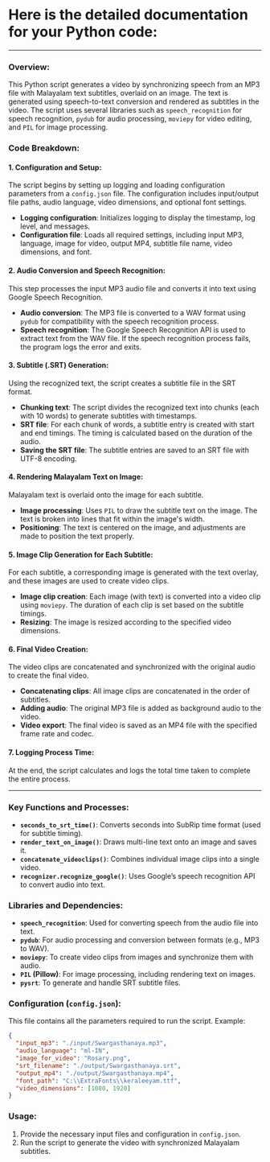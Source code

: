 # Here is the detailed documentation for your Python code:

---

### Overview:
This Python script generates a video by synchronizing speech from an MP3 file with Malayalam text subtitles, overlaid on an image. The text is generated using speech-to-text conversion and rendered as subtitles in the video. The script uses several libraries such as `speech_recognition` for speech recognition, `pydub` for audio processing, `moviepy` for video editing, and `PIL` for image processing.

### Code Breakdown:

#### 1. **Configuration and Setup**:
The script begins by setting up logging and loading configuration parameters from a `config.json` file. The configuration includes input/output file paths, audio language, video dimensions, and optional font settings.

- **Logging configuration**: Initializes logging to display the timestamp, log level, and messages.
- **Configuration file**: Loads all required settings, including input MP3, language, image for video, output MP4, subtitle file name, video dimensions, and font.

#### 2. **Audio Conversion and Speech Recognition**:
This step processes the input MP3 audio file and converts it into text using Google Speech Recognition.

- **Audio conversion**: The MP3 file is converted to a WAV format using `pydub` for compatibility with the speech recognition process.
- **Speech recognition**: The Google Speech Recognition API is used to extract text from the WAV file. If the speech recognition process fails, the program logs the error and exits.

#### 3. **Subtitle (.SRT) Generation**:
Using the recognized text, the script creates a subtitle file in the SRT format.

- **Chunking text**: The script divides the recognized text into chunks (each with 10 words) to generate subtitles with timestamps.
- **SRT file**: For each chunk of words, a subtitle entry is created with start and end timings. The timing is calculated based on the duration of the audio.
- **Saving the SRT file**: The subtitle entries are saved to an SRT file with UTF-8 encoding.

#### 4. **Rendering Malayalam Text on Image**:
Malayalam text is overlaid onto the image for each subtitle.

- **Image processing**: Uses `PIL` to draw the subtitle text on the image. The text is broken into lines that fit within the image's width.
- **Positioning**: The text is centered on the image, and adjustments are made to position the text properly.

#### 5. **Image Clip Generation for Each Subtitle**:
For each subtitle, a corresponding image is generated with the text overlay, and these images are used to create video clips.

- **Image clip creation**: Each image (with text) is converted into a video clip using `moviepy`. The duration of each clip is set based on the subtitle timings.
- **Resizing**: The image is resized according to the specified video dimensions.

#### 6. **Final Video Creation**:
The video clips are concatenated and synchronized with the original audio to create the final video.

- **Concatenating clips**: All image clips are concatenated in the order of subtitles.
- **Adding audio**: The original MP3 file is added as background audio to the video.
- **Video export**: The final video is saved as an MP4 file with the specified frame rate and codec.

#### 7. **Logging Process Time**:
At the end, the script calculates and logs the total time taken to complete the entire process.

---

### Key Functions and Processes:

- **`seconds_to_srt_time()`**: Converts seconds into SubRip time format (used for subtitle timing).
- **`render_text_on_image()`**: Draws multi-line text onto an image and saves it.
- **`concatenate_videoclips()`**: Combines individual image clips into a single video.
- **`recognizer.recognize_google()`**: Uses Google’s speech recognition API to convert audio into text.

### Libraries and Dependencies:

- **`speech_recognition`**: Used for converting speech from the audio file into text.
- **`pydub`**: For audio processing and conversion between formats (e.g., MP3 to WAV).
- **`moviepy`**: To create video clips from images and synchronize them with audio.
- **`PIL` (Pillow)**: For image processing, including rendering text on images.
- **`pysrt`**: To generate and handle SRT subtitle files.

### Configuration (`config.json`):
This file contains all the parameters required to run the script. Example:

```json
{
  "input_mp3": "./input/Swargasthanaya.mp3",
  "audio_language": "ml-IN",
  "image_for_video": "Rosary.png",
  "srt_filename": "./output/Swargasthanaya.srt",
  "output_mp4": "./output/Swargasthanaya.mp4",
  "font_path": "C:\\ExtraFonts\\keraleeyam.ttf",
  "video_dimensions": [1080, 1920]
}

```

### Usage:
1. Provide the necessary input files and configuration in `config.json`.
2. Run the script to generate the video with synchronized Malayalam subtitles.

